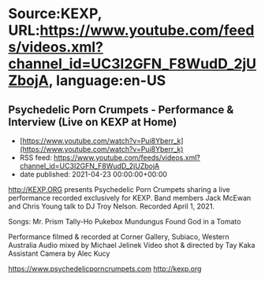 # Source:KEXP, URL:https://www.youtube.com/feeds/videos.xml?channel_id=UC3I2GFN_F8WudD_2jUZbojA, language:en-US

## Psychedelic Porn Crumpets - Performance & Interview (Live on KEXP at Home)
 - [https://www.youtube.com/watch?v=Pui8Yberr_k](https://www.youtube.com/watch?v=Pui8Yberr_k)
 - RSS feed: https://www.youtube.com/feeds/videos.xml?channel_id=UC3I2GFN_F8WudD_2jUZbojA
 - date published: 2021-04-23 00:00:00+00:00

http://KEXP.ORG presents Psychedelic Porn Crumpets sharing a live performance recorded exclusively for KEXP. Band members Jack McEwan and Chris Young talk to DJ Troy Nelson. Recorded April 1, 2021.

Songs:
Mr. Prism
Tally-Ho
Pukebox
Mundungus
Found God in a Tomato

Performance filmed & recorded at Corner Gallery, Subiaco, Western Australia
Audio mixed by Michael Jelinek
Video shot & directed by Tay Kaka
Assistant Camera by Alec Kucy

https://www.psychedelicporncrumpets.com
http://kexp.org


